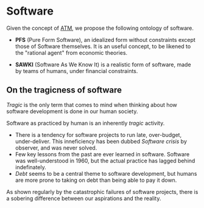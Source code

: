 # Software

Given the concept of [ATM](Attention-Time-Money-(ATM)), we propose the following ontology of software.



- **PFS** (Pure Form Software), an idealized form without constraints except those of Software themselves.
  It is an useful concept, to be likened to the "rational agent" from economic theories.

- **SAWKI** (Software As We Know It) is a realistic form of software, made by teams of humans, under financial constraints.




## On the tragicness of software

_Tragic_ is the only term that comes to mind when thinking about how software development is done in our human society.

Software as practiced by human is an inherently _tragic_ activity.
- There is a tendency for software projects to run late, over-budget, under-deliver. This inneficiency has been dubbed _Software crisis_ by observer, and was never solved.
- Few key lessons from the past are ever learned in software. Software was well-understood in 1960, but the actual practice has lagged behind indefinately.
- _Debt_ seems to be a central theme to software development, but humans are more prone to taking on debt than being able to pay it down.


As shown regularly by the catastrophic failures of software projects, there is a sobering difference between our aspirations and the reality.



## 


